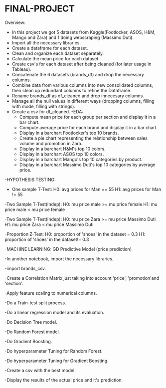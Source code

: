 # FINAL-PROJECT

Overview:
- In this project we got 5 datasets from Kaggle(Footlocker, ASOS, H&M, Mango and Zara) and 1 doing webscraping (Massimo Duti).
- Import all the necessary libraries.
- Create a dataframe for each dataset.
- Clean and organize each dataset separately.
- Calculate the mean price for each dataset.
- Create csv's for each dataset after being cleaned (for later usage in Tableau).
- Concatenate the 6 datasets (brands_df) and drop the necessary columns.
- Combine data from various columns into new consolidated columns, then clean up redundant columns to refine the Dataframe.
- Rename brands_df as df_cleaned and drop innecesary columns.
- Manage all the null values in different ways (dropping columns, filling with mode, filling with strings).
- Create a csv for df_cleaned.
  -EDA:
   - Compute mean price for each group per section and display it in a bar chart.
   - Compute average price for each brand and display it in a bar chart.
   - Display in a barchart Footlocker's top 10 brands.
   - Create a pie chart representing the relationship between sales volume and promotion in Zara.
   - Display in a barchart H&M's top 10 colors.
   - Display in a barchart ASOS top 10 colors.
   - Display in a barchart Mango's top 10 categories by product.
   - Display in a barchart Massimo Duti's top 10 categories by average price.

-HYPOTHESIS TESTING:
   - One sample T-Test: H0: avg prices for Man == 55
                        H1: avg prices for Man != 55
  
   -Two Sample T-Test(Indep): H0: mu price male >= mu price female
                              H1: mu price male < mu price female
   
   -Two Sample T-Test(Indep): H0: mu price Zara >= mu price Massimo Duti
                              H1: mu price Zara < mu price Massimo Duti
   
   -Proportion Z-Test: H0: proportion of 'shoes' in the dataset = 0.3 
                       H1: proportion of 'shoes' in the dataset!= 0.3



-MACHINE LEARNING: GD Predictive Model (price prediction)
 
 -In another notebook, import the necessary libraries.
 
 -import brands_csv.
 
 -Create a Correlation Matrix just taking into account 'price', 'promotion'and 'section'.
 
 -Apply feature scaling to numerical columns.
 
 -Do a Train-test split process.
 
 -Do a linear regression model and its evaluation.
 
 -Do Decision Tree model.
 
 -Do Random Forest model.
 
 -Do Gradient Boosting.
 
 -Do hyperparameter Tuning for Random Forest.
 
 -Do hyperparameter Tuning for Gradient Boosting.
 
 -Create a csv with the best model.
 
 -Display the results of the actual price and it's prediction.
